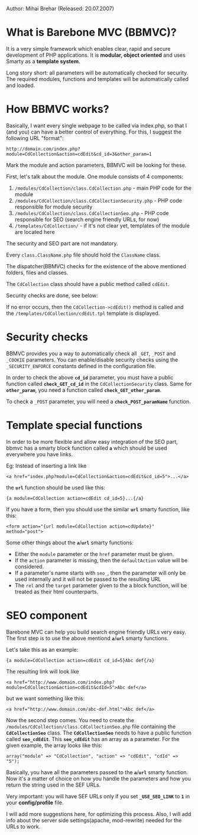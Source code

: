 
Author: Mihai Brehar (Released: 20.07.2007)

# What is Barebone MVC (BBMVC)? #

It is a very simple framework which enables clear, rapid and secure development of PHP applications.
It is **modular, object oriented** and uses Smarty as a **template system**.

Long story short: all parameters will be automatically checked for security. The required modules, functions and templates will be automatically called and loaded.

# How BBMVC works? #

Basically, I want every single webpage to be called via index.php, so that I (and you) can have a better control of everything.
For this, I suggest the following URL "format":
```
http://domain.com/index.php?module=CdCollection&action=cdEdit&cd_id=3&other_param=1
```
Mark the module and action parameters, BBMVC will be looking for these.

First, let's talk about the module.
One module consists of 4 components:

  1. `/modules/CdCollection/class.CdCollection.php` - main PHP code for the module
  1. `/modules/CdCollection/class.CdCollectionSecurity.php` - PHP code responsible for module security
  1. `/modules/CdCollection/class.CdCollectionSeo.php` - PHP code responsible for SEO (search engine friendly URLs, for now)
  1. `/templates/CdCollection/` - if it's not clear yet, templates of the module are located here

The security and SEO part are not mandatory.

Every `class.ClassName.php` file should hold the `ClassName` class.

The dispatcher(BBMVC) checks for the existence of the above mentioned folders, files and classes.

The `CdCollection` class should have a public method called `cdEdit`.

Security checks are done, see below:

If no error occurs, then the `CdCollection->cdEdit()` method is called and the `/templates/CdCollection/cdEdit.tpl` template is displayed.

# Security checks #

BBMVC provides you a way to automatically check all `_GET`, `_POST` and `_COOKIE` parameters. You can enable/disable security checks using the `_SECURITY_ENFORCE` constants defined in the configuration file.

In order to check the above **`cd_id`** parameter, you must have a public function called **`check_GET_cd_id`** in the `CdCollectionSecurity` class. Same for **`other_param`**, you need a function called **`check_GET_other_param`**.

To check a `_POST` parameter, you will need a **`check_POST_paramName`** function.

# Template special functions #

In order to be more flexible and allow easy integration of the SEO part, bbmvc has a smarty block function called **`a`** which should be used everywhere you have links.

Eg: Instead of inserting a link like
```
<a href="index.php?module=CdCollection&action=cdEdit&cd_id=5">...</a>
```
the **`url`** function should be used like this:
```
{a module=CdCollection action=cdEdit cd_id=5}...{/a}
```

If you have a form, then you should use the similar **`url`** smarty function, like this:
```
<form action="{url module=CdCollection action=cdUpdate}" method="post">
```

Some other things about the **`a`**/**`url`** smarty functions:

  * Either the `module` parameter or the `href` parameter must be given.
  * If the `action` parameter is missing, then the `defaultAction` value will be considered.
  * If a parameter's name starts with `seo_`, then the parameter will only be used internally and it will not be passed to the resulting URL
  * The `rel` and the `target` parameter given to the a block function, will be treated as their html counterparts.

# SEO component #

Barebone MVC can help you build search engine friendly URLs very easy.
The first step is to use the above mentiond **`a`**/**`url`** smarty functions.

Let's take this as an example:
```
{a module=CdCollection action=cdEdit cd_id=5}Abc def{/a}
```
The resulting link will look like
```
<a href="http://www.domain.com/index.php?module=CdCollection&action=cdEdit&cdId=5">Abc def</a>
```
but we want something like this:
```
<a href="http://www.domain.com/abc-def.html">Abc def</a>
```

Now the second step comes. You need to create the `/modules/CdCollection/class.CdCollectionSeo.php` file containing the **`CdCollectionSeo`** class. The **`CdCollectionSeo`** needs to have a public function called **`seo_cdEdit`**. This **`seo_cdEdit`** has an array as a parameter. For the given example, the array looks like this:
```
array("module" => "CdCollection", "action" => "cdEdit", "cdId" => "5");
```
Basically, you have all the parameters passed to the **`a`**/**`url`** smarty function. Now it's a matter of choice on how you handle the parameters and how you return the string used in the SEF URLs.

Very important: you will have SEF URLs only if you set **`_USE_SEO_LINK`** to **`1`** in your **config/profile** file.

I will add more suggestions here, for optimizing this process. Also, I will add info about the server side settings(apache, mod-rewrite) needed for the URLs to work.
